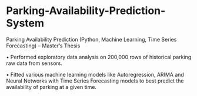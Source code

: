 # Parking-Availability-Prediction-System
Parking Availability Prediction 
(Python, Machine Learning, Time Series Forecasting) – Master’s Thesis

•	Performed exploratory data analysis on 200,000 rows of historical parking raw data from sensors.

•	Fitted various machine learning models like Autoregression, ARIMA and Neural Networks with Time Series Forecasting models to best predict the availability of parking at a given time.
